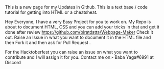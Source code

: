 This is a new page for my Updates in Github. This is a text base / code tutorial for getting into HTML or a cheatsheat.



Hey  Everyone, I have a very Easy Project for you to work on. My Repo is about to document HTML, CSS and you can add your tricks in that and get it done after review
https://github.com/biratdatta/Webpage-Maker Check it out. Raise an Issue in what you want to document it in the HTML file and then Fork it and then ask for Pull Request . 




For the Hacktoberfest you can raise an issue on what you want to contribute and I will assign it for you. 
Contact me on:- Baba Yaga#6991 at Discord 


